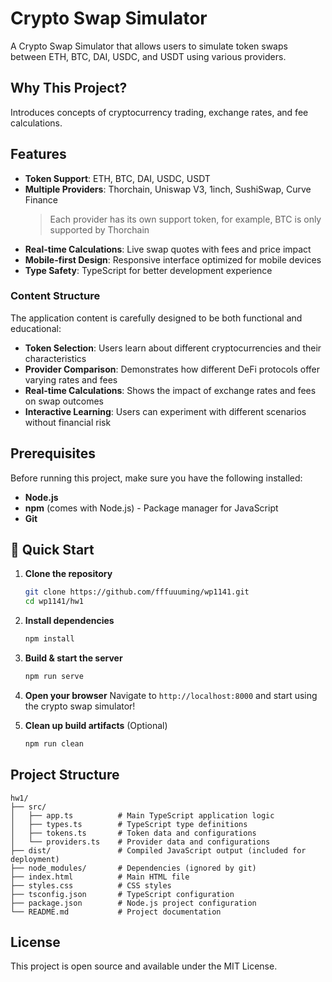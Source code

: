 # Crypto Swap Simulator

A Crypto Swap Simulator that allows users to simulate token swaps between ETH, BTC, DAI, USDC, and USDT using various providers.

## Why This Project?

Introduces concepts of cryptocurrency trading, exchange rates, and fee calculations.

## Features

- **Token Support**: ETH, BTC, DAI, USDC, USDT
- **Multiple Providers**: Thorchain, Uniswap V3, 1inch, SushiSwap, Curve Finance
   > Each provider has its own support token, for example, BTC is only supported by Thorchain
- **Real-time Calculations**: Live swap quotes with fees and price impact
- **Mobile-first Design**: Responsive interface optimized for mobile devices
- **Type Safety**: TypeScript for better development experience

### Content Structure
The application content is carefully designed to be both functional and educational:

- **Token Selection**: Users learn about different cryptocurrencies and their characteristics
- **Provider Comparison**: Demonstrates how different DeFi protocols offer varying rates and fees
- **Real-time Calculations**: Shows the impact of exchange rates and fees on swap outcomes
- **Interactive Learning**: Users can experiment with different scenarios without financial risk

## Prerequisites

Before running this project, make sure you have the following installed:

- **Node.js**
- **npm** (comes with Node.js) - Package manager for JavaScript
- **Git**

## 🚀 Quick Start

1. **Clone the repository**
   ```bash
   git clone https://github.com/fffuuuming/wp1141.git
   cd wp1141/hw1
   ```

2. **Install dependencies**
   ```bash
   npm install
   ```

3. **Build & start the server**
   ```bash
   npm run serve
   ```

4. **Open your browser**
   Navigate to `http://localhost:8000` and start using the crypto swap simulator!

5. **Clean up build artifacts** (Optional)
   ```bash
   npm run clean
   ```

## Project Structure

```
hw1/
├── src/
│   ├── app.ts          # Main TypeScript application logic
│   ├── types.ts        # TypeScript type definitions
│   ├── tokens.ts       # Token data and configurations
│   └── providers.ts    # Provider data and configurations
├── dist/               # Compiled JavaScript output (included for deployment)
├── node_modules/       # Dependencies (ignored by git)
├── index.html          # Main HTML file
├── styles.css          # CSS styles
├── tsconfig.json       # TypeScript configuration
├── package.json        # Node.js project configuration
└── README.md           # Project documentation
```

## License

This project is open source and available under the MIT License.
